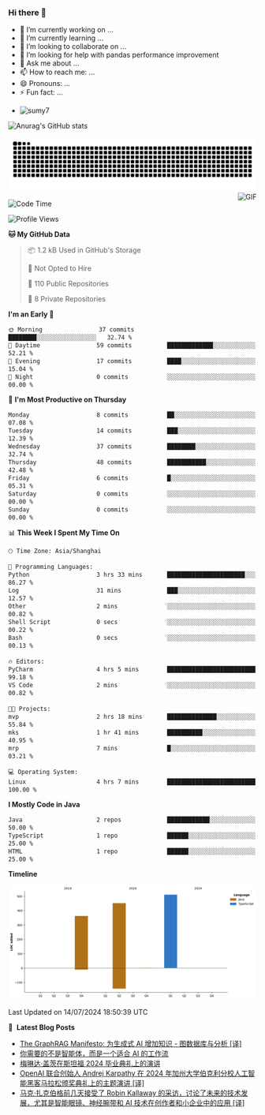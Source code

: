 ### Hi there 👋
<!--
**alloevil/alloevil** is a ✨ _special_ ✨ repository because its `README.md` (this file) appears on your GitHub profile.

Here are some ideas to get you started:

- 🔭 I’m currently working on ...
- 🌱 I’m currently learning ...
- 👯 I’m looking to collaborate on ...
- 🤔 I’m looking for help with ...
- 💬 Ask me about ...
- 📫 How to reach me: ...
- 😄 Pronouns: ...
- ⚡ Fun fact: ...
-->

- 🔭 I’m currently working on ...
- 🌱 I’m currently learning ...
- 👯 I’m looking to collaborate on ...
- 🤔 I’m looking for help with pandas performance improvement
- 💬 Ask me about ...
- 📫 How to reach me: ...
- 😄 Pronouns: ...
- ⚡ Fun fact: ...
  
+ ![sumy7](https://komarev.com/ghpvc/?username=alloevil)

![Anurag's GitHub stats](https://github-readme-stats.vercel.app/api?username=alloevil&show_icons=true&bg_color=00000000)

<picture align="center">
  <source media="(prefers-color-scheme: dark)" srcset="https://github.com/alloevil/alloevil/blob/output/github-contribution-grid-snake.svg">
  <source media="(prefers-color-scheme: dark)" srcset="https://github.com/alloevil/alloevil/blob/output/github-contribution-grid-snake.svg">
  <img alt="github contribution grid snake animation" src="https://github.com/alloevil/alloevil/blob/output/github-contribution-grid-snake.svg">
</picture>

<img align="right" alt="GIF" src="https://raw.githubusercontent.com/JoeyBling/JoeyBling/master/pic/pusheencode.gif" />

<!--START_SECTION:waka-->
![Code Time](http://img.shields.io/badge/Code%20Time-2%2C264%20hrs%2035%20mins-blue)

![Profile Views](http://img.shields.io/badge/Profile%20Views-0-blue)

**🐱 My GitHub Data** 

> 📦 1.2 kB Used in GitHub's Storage 
 > 
> 🚫 Not Opted to Hire
 > 
> 📜 110 Public Repositories 
 > 
> 🔑 8 Private Repositories 
 > 
**I'm an Early 🐤** 

```text
🌞 Morning                37 commits          ████████░░░░░░░░░░░░░░░░░   32.74 % 
🌆 Daytime                59 commits          █████████████░░░░░░░░░░░░   52.21 % 
🌃 Evening                17 commits          ████░░░░░░░░░░░░░░░░░░░░░   15.04 % 
🌙 Night                  0 commits           ░░░░░░░░░░░░░░░░░░░░░░░░░   00.00 % 
```
📅 **I'm Most Productive on Thursday** 

```text
Monday                   8 commits           ██░░░░░░░░░░░░░░░░░░░░░░░   07.08 % 
Tuesday                  14 commits          ███░░░░░░░░░░░░░░░░░░░░░░   12.39 % 
Wednesday                37 commits          ████████░░░░░░░░░░░░░░░░░   32.74 % 
Thursday                 48 commits          ███████████░░░░░░░░░░░░░░   42.48 % 
Friday                   6 commits           █░░░░░░░░░░░░░░░░░░░░░░░░   05.31 % 
Saturday                 0 commits           ░░░░░░░░░░░░░░░░░░░░░░░░░   00.00 % 
Sunday                   0 commits           ░░░░░░░░░░░░░░░░░░░░░░░░░   00.00 % 
```


📊 **This Week I Spent My Time On** 

```text
🕑︎ Time Zone: Asia/Shanghai

💬 Programming Languages: 
Python                   3 hrs 33 mins       ██████████████████████░░░   86.27 % 
Log                      31 mins             ███░░░░░░░░░░░░░░░░░░░░░░   12.57 % 
Other                    2 mins              ░░░░░░░░░░░░░░░░░░░░░░░░░   00.82 % 
Shell Script             0 secs              ░░░░░░░░░░░░░░░░░░░░░░░░░   00.22 % 
Bash                     0 secs              ░░░░░░░░░░░░░░░░░░░░░░░░░   00.13 % 

🔥 Editors: 
PyCharm                  4 hrs 5 mins        █████████████████████████   99.18 % 
VS Code                  2 mins              ░░░░░░░░░░░░░░░░░░░░░░░░░   00.82 % 

🐱‍💻 Projects: 
mvp                      2 hrs 18 mins       ██████████████░░░░░░░░░░░   55.84 % 
mks                      1 hr 41 mins        ██████████░░░░░░░░░░░░░░░   40.95 % 
mrp                      7 mins              █░░░░░░░░░░░░░░░░░░░░░░░░   03.21 % 

💻 Operating System: 
Linux                    4 hrs 7 mins        █████████████████████████   100.00 % 
```

**I Mostly Code in Java** 

```text
Java                     2 repos             ████████████░░░░░░░░░░░░░   50.00 % 
TypeScript               1 repo              ██████░░░░░░░░░░░░░░░░░░░   25.00 % 
HTML                     1 repo              ██████░░░░░░░░░░░░░░░░░░░   25.00 % 
```



**Timeline**

![Lines of Code chart](https://raw.githubusercontent.com/alloevil/alloevil/main/assets/bar_graph.png)


 Last Updated on 14/07/2024 18:50:39 UTC
<!--END_SECTION:waka-->

📕 &nbsp;**Latest Blog Posts**
<!-- BLOG-POST-LIST:START -->
- [The GraphRAG Manifesto: 为生成式 AI 增加知识 - 图数据库与分析 [译]](https://baoyu.io/translations/rag/the-graphrag-manifesto-adding-knowledge-to-genai)
- [你需要的不是智能体，而是一个适合 AI 的工作流](https://baoyu.io/blog/ai/you-dont-need-agent-but-ai-suitable-workflow)
- [梅琳达·盖茨在斯坦福 2024 毕业典礼上的演讲](https://baoyu.io/blog/life/2024-stanford-commencement-speech-melinda-french-gates)
- [OpenAI 联合创始人 Andrej Karpathy 在 2024 年加州大学伯克利分校人工智能黑客马拉松颁奖典礼上的主题演讲 [译]](https://baoyu.io/translations/transcript/openai-cofounder-andrej-karpathy-2024-uc-berkeley-ai-hackathon-speech)
- [马克·扎克伯格前几天接受了 Robin Kallaway 的采访，讨论了未来的技术发展，尤其是智能眼镜、神经腕带和 AI 技术在创作者和小企业中的应用 [译]](https://baoyu.io/translations/transcript/mark-zuckerberg-creators-ai-studio-neural-wristbands-glasses)
<!-- BLOG-POST-LIST:END -->
